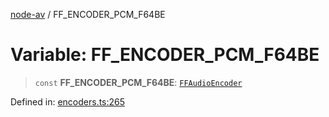 [node-av](../globals.md) / FF\_ENCODER\_PCM\_F64BE

# Variable: FF\_ENCODER\_PCM\_F64BE

> `const` **FF\_ENCODER\_PCM\_F64BE**: [`FFAudioEncoder`](../type-aliases/FFAudioEncoder.md)

Defined in: [encoders.ts:265](https://github.com/seydx/av/blob/f8631fc881b394300b1479f511d55cf1c370a87f/src/constants/encoders.ts#L265)
